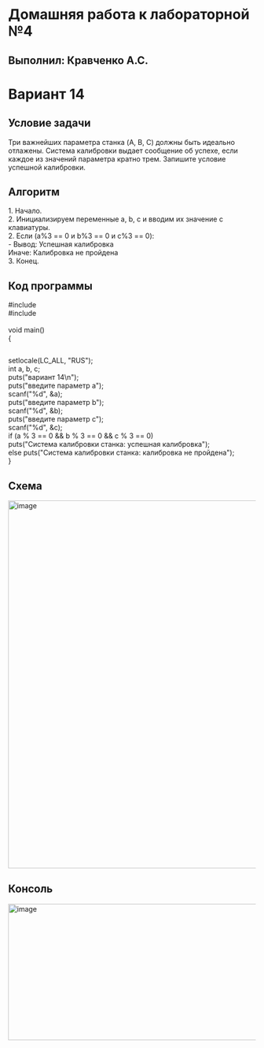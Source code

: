 <h1>Домашняя работа к лабораторной №4</h1>

<h2>Выполнил: Кравченко А.С.</h2>

<h1>Вариант 14</h1>

<h2>Условие задачи</h2>
Три важнейших параметра станка (A, B, C) должны быть идеально отлажены. Система калибровки выдает сообщение об успехе, если каждое из значений параметра кратно трем. Запишите условие успешной калибровки.

<h2>Алгоритм</h2>
1. Начало.<br>
2. Инициализируем переменные a, b, c и вводим их значение с клавиатуры.<br>
2. Если (a%3 == 0 и b%3 == 0 и c%3 == 0):<br>
  - Вывод: Успешная калибровка<br>
   Иначе: Калибровка не пройдена<br>
3. Конец.<br>

<h2>Код программы</h2>
#include <stdio.h><br>
#include <locale.h><br>
<br>
void main()<br>
{<br>
	<pre></pre>setlocale(LC_ALL, "RUS");</pre><br>
	int a, b, c;<br>
	puts("вариант 14\n");<br>
	puts("введите параметр а");<br>
	scanf("%d", &a);<br>
	puts("введите параметр b");<br>
	scanf("%d", &b);<br>
	puts("введите параметр c");<br>
	scanf("%d", &c);<br>
	if (a % 3 == 0 && b % 3 == 0 && c % 3 == 0)<br>
		puts("Система калибровки станка: успешная калибровка");<br>
	else puts("Система калибровки станка: калибровка не пройдена");<br>
}

<h2>Схема</h2>
<img width="789" height="747" alt="image" src="https://github.com/user-attachments/assets/7b5dc5c8-b434-472e-8c56-5215a1379d58" />

<h2>Консоль</h2>
<img width="663" height="277" alt="image" src="https://github.com/user-attachments/assets/1dcc64d2-dcda-43db-aa49-59462b5e4a20" />

